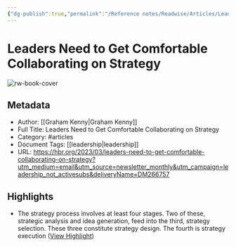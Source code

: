 ```yaml
---
{"dg-publish":true,"permalink":"/Reference notes/Readwise/Articles/Leaders Need to Get Comfortable Collaborating on Strategy/"}
---
```


# Leaders Need to Get Comfortable Collaborating on Strategy

![rw-book-cover](https://hbr.org/resources/images/article_assets/2023/03/Mar23_27_1429228638.jpg)

## Metadata
- Author: [[Graham Kenny\|Graham Kenny]]
- Full Title: Leaders Need to Get Comfortable Collaborating on Strategy
- Category: #articles
- Document Tags: [[leadership\|leadership]] 
- URL: https://hbr.org/2023/03/leaders-need-to-get-comfortable-collaborating-on-strategy?utm_medium=email&utm_source=newsletter_monthly&utm_campaign=leadership_not_activesubs&deliveryName=DM266757

## Highlights
- The strategy process involves at least four stages. Two of these, strategic analysis and idea generation, feed into the third, strategy selection. These three constitute strategy design. The fourth is strategy execution ([View Highlight](https://read.readwise.io/read/01gxnhd03e0c84jf273w5jza7m))
